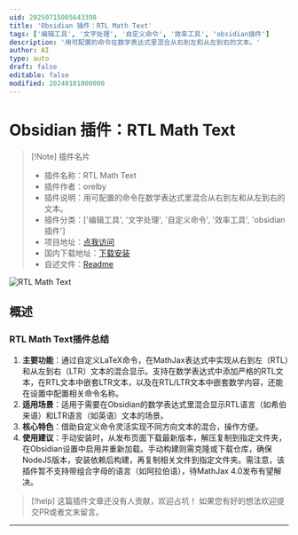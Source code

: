 ```yaml
---
uid: 20250715005643398
title: 'Obsidian 插件：RTL Math Text'
tags: ['编辑工具', '文字处理', '自定义命令', '效率工具', 'obsidian插件']
description: '用可配置的命令在数学表达式里混合从右到左和从左到右的文本。'
author: AI
type: auto
draft: false
editable: false
modified: 20240101000000
---
```


# Obsidian 插件：RTL Math Text

> [!Note] 插件名片
> - 插件名称：RTL Math Text
> - 插件作者：orelby
> - 插件说明：用可配置的命令在数学表达式里混合从右到左和从左到右的文本。
> - 插件分类：['编辑工具', '文字处理', '自定义命令', '效率工具', 'obsidian插件']
> - 项目地址：[点我访问](https://github.com/orelby/obsidian-rtl-math-text-plugin)
> - 国内下载地址：[下载安装](https://pkmer.cn/products/plugin/pluginMarket/?rtl-math-text)
> - 自述文件：[Readme](https://ghproxy.net/https://raw.githubusercontent.com/orelby/obsidian-rtl-math-text-plugin/master/README.md)

![RTL Math Text](https://cdn.pkmer.cn/covers/rtl-math-text_internal_0.png!pkmer)

## 概述

### RTL Math Text插件总结
1. **主要功能**：通过自定义LaTeX命令，在MathJax表达式中实现从右到左（RTL）和从左到右（LTR）文本的混合显示。支持在数学表达式中添加严格的RTL文本，在RTL文本中嵌套LTR文本，以及在RTL/LTR文本中嵌套数学内容，还能在设置中配置相关命令名称。
2. **适用场景**：适用于需要在Obsidian的数学表达式里混合显示RTL语言（如希伯来语）和LTR语言（如英语）文本的场景。
3. **核心特色**：借助自定义命令灵活实现不同方向文本的混合，操作方便。
4. **使用建议**：手动安装时，从发布页面下载最新版本，解压复制到指定文件夹，在Obsidian设置中启用并重新加载。手动构建则需克隆或下载仓库，确保NodeJS版本，安装依赖后构建，再复制相关文件到指定文件夹。需注意，该插件暂不支持带组合字母的语言（如阿拉伯语），待MathJax 4.0发布有望解决。


> [!help] 
> 这篇插件文章还没有人贡献，欢迎占坑！
> 如果您有好的想法欢迎提交PR或者文末留言。
> 

---


